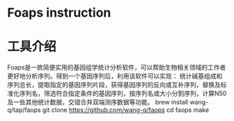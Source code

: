 # Foaps instruction
# 工具介绍

Foaps是一款简便实用的基因组学统计分析软件，可以帮助生物相关领域的工作者更好地分析序列。得到一个基因序列后，利用该软件可以实现：
统计碱基组成和序列总长，提取指定的基因序列片段，获得基因序列的反向或互补序列，替换及标准化序列名，筛选符合指定条件的基因序列，按序列名或大小分割序列，计算N50及一些其他统计数据，交错合并双端测序数据等功能。
brew install wang-q/tap/faops
git clone https://github.com/wang-q/faops
cd faops
make
